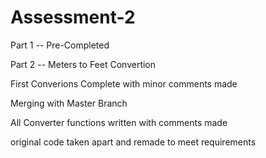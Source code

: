 # Assessment-2

Part 1 -- Pre-Completed

Part 2 -- Meters to Feet Convertion

First Converions Complete with minor comments made

Merging with Master Branch

All Converter functions written with comments made

original code taken apart and remade to meet requirements



